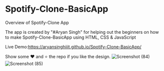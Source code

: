 # Spotify-Clone-BasicApp

Overview of Spotify-Clone App

The app is created by "#Aryan Singh" for helping out the beginners on how to make Spotify-Clone-BasicApp using HTML, CSS & JavaScript

Live Demo:https://aryansinghiiit.github.io/Spotify-Clone-BasicApp/

Show some ❤️ and ⭐ the repo if you like the design.
![Screenshot (84)](https://user-images.githubusercontent.com/96579866/148938163-7b19bd72-17cd-46c8-aebd-6bf9bcc09f29.png)
![Screenshot (85)](https://user-images.githubusercontent.com/96579866/148938166-4d85ad80-eda0-4cb0-9950-0239924c067e.png)
